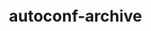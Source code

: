 ---
title: "autoconf-archive"
layout: cache
categories: [package, v0.19]
meta: {"versions": ["2022.02.11"], "compilers": ["gcc@=11.1.0", "gcc@=7.3.1", "gcc@=7.5.0", "oneapi@=2022.1.0"], "oss": ["amzn2", "ubuntu18.04", "ubuntu20.04"], "platforms": ["linux"], "targets": ["aarch64", "neoverse_n1", "x86_64", "x86_64_v3"], "stacks": ["aws-ahug", "aws-ahug-aarch64", "aws-isc", "aws-isc-aarch64", "data-vis-sdk", "e4s", "e4s-oneapi", "radiuss", "tutorial"], "num_specs": 6, "num_specs_by_stack": {"aws-isc-aarch64": 2, "aws-ahug-aarch64": 2, "aws-ahug": 1, "aws-isc": 1, "data-vis-sdk": 1, "tutorial": 1, "radiuss": 1, "e4s": 1, "e4s-oneapi": 1}}
spec_details: [{"hash": "vh3jh6js7gf3pznl7y62duoaptp5lk5b", "compiler": "gcc@=7.3.1", "versions": ["2022.02.11"], "os": "amzn2", "platform": "linux", "target": "aarch64", "variants": ["build_system=autotools", "patches=139214f"], "stacks": ["aws-isc-aarch64", "aws-ahug-aarch64"], "size": "-", "tarball": "https://binaries.spack.io/releases/v0.19/build_cache/linux-amzn2-aarch64/gcc-7.3.1/autoconf-archive-2022.02.11/linux-amzn2-aarch64-gcc-7.3.1-autoconf-archive-2022.02.11-vh3jh6js7gf3pznl7y62duoaptp5lk5b.spack"}, {"hash": "b3m3gvmii4kmybxo5d2px47nhaaab6py", "compiler": "gcc@=7.3.1", "versions": ["2022.02.11"], "os": "amzn2", "platform": "linux", "target": "neoverse_n1", "variants": ["build_system=autotools", "patches=139214f"], "stacks": ["aws-isc-aarch64", "aws-ahug-aarch64"], "size": "-", "tarball": "https://binaries.spack.io/releases/v0.19/build_cache/linux-amzn2-neoverse_n1/gcc-7.3.1/autoconf-archive-2022.02.11/linux-amzn2-neoverse_n1-gcc-7.3.1-autoconf-archive-2022.02.11-b3m3gvmii4kmybxo5d2px47nhaaab6py.spack"}, {"hash": "7w55t744zdpjoqpeqiyowrnky5i34joz", "compiler": "gcc@=7.3.1", "versions": ["2022.02.11"], "os": "amzn2", "platform": "linux", "target": "x86_64_v3", "variants": ["build_system=autotools", "patches=139214f"], "stacks": ["aws-ahug", "aws-isc"], "size": "-", "tarball": "https://binaries.spack.io/releases/v0.19/build_cache/linux-amzn2-x86_64_v3/gcc-7.3.1/autoconf-archive-2022.02.11/linux-amzn2-x86_64_v3-gcc-7.3.1-autoconf-archive-2022.02.11-7w55t744zdpjoqpeqiyowrnky5i34joz.spack"}, {"hash": "rolnbcory6fewimzpvvipa7jevkmizst", "compiler": "gcc@=7.5.0", "versions": ["2022.02.11"], "os": "ubuntu18.04", "platform": "linux", "target": "x86_64", "variants": ["build_system=autotools", "patches=139214f"], "stacks": ["data-vis-sdk", "tutorial", "radiuss"], "size": "-", "tarball": "https://binaries.spack.io/releases/v0.19/build_cache/linux-ubuntu18.04-x86_64/gcc-7.5.0/autoconf-archive-2022.02.11/linux-ubuntu18.04-x86_64-gcc-7.5.0-autoconf-archive-2022.02.11-rolnbcory6fewimzpvvipa7jevkmizst.spack"}, {"hash": "yhrjao4ln5pcxuju7dx6nefdwpdwdall", "compiler": "gcc@=11.1.0", "versions": ["2022.02.11"], "os": "ubuntu20.04", "platform": "linux", "target": "x86_64", "variants": ["build_system=autotools", "patches=139214f"], "stacks": ["e4s"], "size": "-", "tarball": "https://binaries.spack.io/releases/v0.19/build_cache/linux-ubuntu20.04-x86_64/gcc-11.1.0/autoconf-archive-2022.02.11/linux-ubuntu20.04-x86_64-gcc-11.1.0-autoconf-archive-2022.02.11-yhrjao4ln5pcxuju7dx6nefdwpdwdall.spack"}, {"hash": "zrijr3vb7h3wufrgdrj3xqhhuhylc4ok", "compiler": "oneapi@=2022.1.0", "versions": ["2022.02.11"], "os": "ubuntu20.04", "platform": "linux", "target": "x86_64", "variants": ["build_system=autotools", "patches=139214f"], "stacks": ["e4s-oneapi"], "size": "-", "tarball": "https://binaries.spack.io/releases/v0.19/build_cache/linux-ubuntu20.04-x86_64/oneapi-2022.1.0/autoconf-archive-2022.02.11/linux-ubuntu20.04-x86_64-oneapi-2022.1.0-autoconf-archive-2022.02.11-zrijr3vb7h3wufrgdrj3xqhhuhylc4ok.spack"}]
---